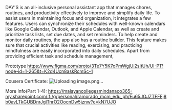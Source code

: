 


DAY'S is an all-inclusive personal assistant app that manages chores, routines, and productivity effectively to improve and simplify daily life. To assist users in maintaining focus and organization, it integrates a few features. Users can synchronize their schedules with well-known calendars like Google Calendar, Outlook, and Apple Calendar, as well as create and prioritize task lists, set due dates, and set reminders. To help create and monitor daily routines, the app also has a routine builder. This feature makes sure that crucial activities like reading, exercising, and practicing mindfulness are easily incorporated into daily schedules. Apart from providing efficient task and schedule management,


Prototype https://www.figma.com/proto/3Te7Y5K7oPmWgjUi2sItUh/UI-P1?node-id=1-265&t=K2d4Ucn8askRcmSc-1

Cousera Certificate: ![Uploading image.png…]()


More Info(Part 1-4): https://malayancollegesmindanaoo365-my.sharepoint.com/:f:/g/personal/ramorado_mcm_edu_ph/Eu65JOJZTFFFj8b0avLTkGUBDnrJglTnrO2OocnDw5jznw?e=kN7UJO

